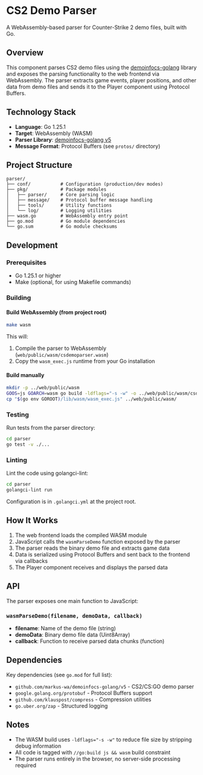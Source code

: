 # CS2 Demo Parser

A WebAssembly-based parser for Counter-Strike 2 demo files, built with Go.

## Overview

This component parses CS2 demo files using the [demoinfocs-golang](https://github.com/markus-wa/demoinfocs-golang) library and exposes the parsing functionality to the web frontend via WebAssembly. The parser extracts game events, player positions, and other data from demo files and sends it to the Player component using Protocol Buffers.

## Technology Stack

- **Language**: Go 1.25.1
- **Target**: WebAssembly (WASM)
- **Parser Library**: [demoinfocs-golang v5](https://github.com/markus-wa/demoinfocs-golang)
- **Message Format**: Protocol Buffers (see `protos/` directory)

## Project Structure

```
parser/
├── conf/           # Configuration (production/dev modes)
├── pkg/            # Package modules
│   ├── parser/     # Core parsing logic
│   ├── message/    # Protocol buffer message handling
│   ├── tools/      # Utility functions
│   └── log/        # Logging utilities
├── wasm.go         # WebAssembly entry point
├── go.mod          # Go module dependencies
└── go.sum          # Go module checksums
```

## Development

### Prerequisites

- Go 1.25.1 or higher
- Make (optional, for using Makefile commands)

### Building

#### Build WebAssembly (from project root)

```bash
make wasm
```

This will:
1. Compile the parser to WebAssembly (`web/public/wasm/csdemoparser.wasm`)
2. Copy the `wasm_exec.js` runtime from your Go installation

#### Build manually

```bash
mkdir -p ../web/public/wasm
GOOS=js GOARCH=wasm go build -ldflags="-s -w" -o ../web/public/wasm/csdemoparser.wasm ./wasm.go
cp "$(go env GOROOT)/lib/wasm/wasm_exec.js" ../web/public/wasm/
```

### Testing

Run tests from the parser directory:

```bash
cd parser
go test -v ./...
```

### Linting

Lint the code using golangci-lint:

```bash
cd parser
golangci-lint run
```

Configuration is in `.golangci.yml` at the project root.

## How It Works

1. The web frontend loads the compiled WASM module
2. JavaScript calls the `wasmParseDemo` function exposed by the parser
3. The parser reads the binary demo file and extracts game data
4. Data is serialized using Protocol Buffers and sent back to the frontend via callbacks
5. The Player component receives and displays the parsed data

## API

The parser exposes one main function to JavaScript:

### `wasmParseDemo(filename, demoData, callback)`

- **filename**: Name of the demo file (string)
- **demoData**: Binary demo file data (Uint8Array)
- **callback**: Function to receive parsed data chunks (function)

## Dependencies

Key dependencies (see `go.mod` for full list):

- `github.com/markus-wa/demoinfocs-golang/v5` - CS2/CS:GO demo parser
- `google.golang.org/protobuf` - Protocol Buffers support
- `github.com/klauspost/compress` - Compression utilities
- `go.uber.org/zap` - Structured logging

## Notes

- The WASM build uses `-ldflags="-s -w"` to reduce file size by stripping debug information
- All code is tagged with `//go:build js && wasm` build constraint
- The parser runs entirely in the browser, no server-side processing required
